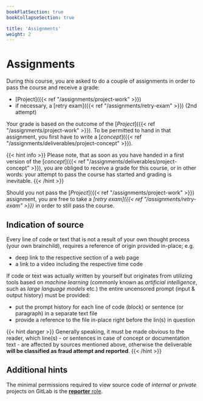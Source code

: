 ```yaml
---
bookFlatSection: true
bookCollapseSection: true

title: 'Assignments'
weight: 2
---
```



Assignments
===========


During this course, you are asked to do a couple of assignments in order to pass the course and receive a grade:

* [Project]({{< ref "/assignments/project-work" >}})
* if necessary, a [retry exam]({{< ref "/assignments/retry-exam" >}}) (2nd attempt)

Your grade is based on the outcome of the [*Project*]({{< ref "/assignments/project-work" >}}). To be permitted to hand
in that assignment, you first have to write a [*concept*]({{< ref "/assignments/deliverables/project-concept" >}}).

{{< hint info >}}
Please note, that as soon as you have handed in a first version of the [*concept*]({{< ref "/assignments/deliverables/project-concept" >}}),
you are obliged to receive a grade for this course, or in other words: your attempt to pass the course has started
and grading is inevitable.
{{< /hint >}}

Should you not pass the [*Project*]({{< ref "/assignments/project-work" >}}) assignment, you are free to take a
*[retry exam]({{< ref "/assignments/retry-exam" >}})* in order to still pass the course.


## Indication of source

Every line of code or text that is not a result of your own thought process (your own brainchild), requires a reference
of origin provided in-place; e.g. 

* deep link to the respective section of a web page
* a link to a video including the respective time code

If code or text was actually written by yourself but originates from utilizing tools based on *machine learning*
(commonly known as *artificial intelligence*, such as *large language models* etc.) the entire uncensored prompt
(input & output history) must be provided:

* put the prompt history for each line of code (block) or sentence (or paragraph) in a separate text file
* provide a reference to the file in-place right before the lin(s) in question

{{< hint danger >}}
Generally speaking, it must be made obvious to the reader, which line(s) - or sentences in case of concept or
documentation text - are affected by sources mentioned above, otherwise the deliverable __will be classified as
fraud attempt and reported__.
{{< /hint >}}


## Additional hints

The minimal permissions required to view source code of *internal* or *private* projects on
GitLab is the [__reporter__ role](https://docs.gitlab.com/ee/user/permissions.html#project-members-permissions).
